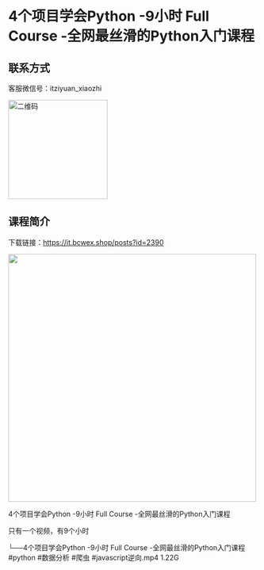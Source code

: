 # 4个项目学会Python -9小时 Full Course -全网最丝滑的Python入门课程

## 联系方式

客服微信号：itziyuan_xiaozhi

<img src="https://ziyuanyun.oss-cn-guangzhou.aliyuncs.com/common/20240614073449/666b82192834a.jpg" width="200" height="200" alt="二维码">

## 课程简介

下载链接：https://it.bcwex.shop/posts?id=2390

<img src="https://ziyuanyun.oss-cn-guangzhou.aliyuncs.com/yun/20240515183927/664490df2ffde.jpg" width="500" alt="">

  4个项目学会Python -9小时 Full Course -全网最丝滑的Python入门课程



 只有一个视频，有9个小时

 └──4个项目学会Python -9小时 Full Course -全网最丝滑的Python入门课程 #python #数据分析 #爬虫 #javascript逆向.mp4 1.22G

  